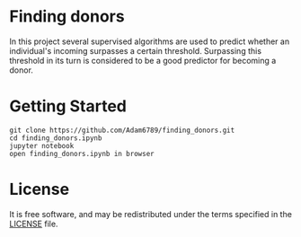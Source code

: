 # Finding donors

In this project several supervised algorithms are used to predict whether an individual's incoming surpasses a certain threshold. Surpassing this threshold in its turn is considered to be a good predictor for becoming a donor.

# Getting Started
```
git clone https://github.com/Adam6789/finding_donors.git
cd finding_donors.ipynb
jupyter notebook
open finding_donors.ipynb in browser
```

# License

It is free software, and may be redistributed under the terms specified in the [LICENSE](LICENSE) file.
